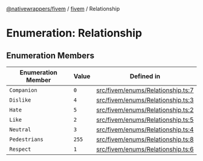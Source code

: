[@nativewrappers/fivem](../../README.md) / [fivem](../README.md) / Relationship

# Enumeration: Relationship

## Enumeration Members

| Enumeration Member | Value | Defined in |
| ------ | ------ | ------ |
| `Companion` | `0` | [src/fivem/enums/Relationship.ts:7](https://github.com/nativewrappers/fivem/blob/2d4fa96d0a81695a673fe4c595d3abfefbf554a5/src/fivem/enums/Relationship.ts#L7) |
| `Dislike` | `4` | [src/fivem/enums/Relationship.ts:3](https://github.com/nativewrappers/fivem/blob/2d4fa96d0a81695a673fe4c595d3abfefbf554a5/src/fivem/enums/Relationship.ts#L3) |
| `Hate` | `5` | [src/fivem/enums/Relationship.ts:2](https://github.com/nativewrappers/fivem/blob/2d4fa96d0a81695a673fe4c595d3abfefbf554a5/src/fivem/enums/Relationship.ts#L2) |
| `Like` | `2` | [src/fivem/enums/Relationship.ts:5](https://github.com/nativewrappers/fivem/blob/2d4fa96d0a81695a673fe4c595d3abfefbf554a5/src/fivem/enums/Relationship.ts#L5) |
| `Neutral` | `3` | [src/fivem/enums/Relationship.ts:4](https://github.com/nativewrappers/fivem/blob/2d4fa96d0a81695a673fe4c595d3abfefbf554a5/src/fivem/enums/Relationship.ts#L4) |
| `Pedestrians` | `255` | [src/fivem/enums/Relationship.ts:8](https://github.com/nativewrappers/fivem/blob/2d4fa96d0a81695a673fe4c595d3abfefbf554a5/src/fivem/enums/Relationship.ts#L8) |
| `Respect` | `1` | [src/fivem/enums/Relationship.ts:6](https://github.com/nativewrappers/fivem/blob/2d4fa96d0a81695a673fe4c595d3abfefbf554a5/src/fivem/enums/Relationship.ts#L6) |
